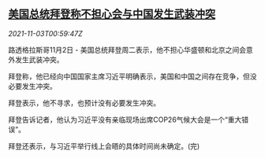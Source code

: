 <!--1635903062000-->
[美国总统拜登称不担心会与中国发生武装冲突](https://cn.reuters.com/article/biden-china-1102-tues-idCNKBS2HO01V)
------

<div><i>2021-11-03T00:59:47Z</i></div><p>路透格拉斯哥11月2日 - 美国总统拜登周二表示，他不担心华盛顿和北京之间会意外发生武装冲突。</p><p>拜登称，他已经向中国国家主席习近平明确表示，美国和中国之间存在竞争，但没必要发生冲突。</p><p>拜登表示，他不寻求，也预计没有必要发生冲突。</p><p>拜登告诉记者，他认为习近平没有亲临现场出席COP26气候大会是一个“重大错误”。</p><p>拜登还表示，与习近平举行线上会晤的具体时间尚未确定。(完)</p>
